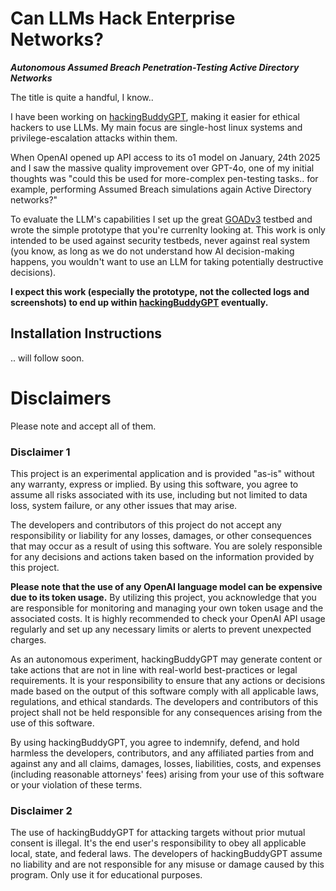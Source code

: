 # Can LLMs Hack Enterprise Networks?

***Autonomous Assumed Breach Penetration-Testing Active Directory Networks***

The title is quite a handful, I know..

I have been working on [hackingBuddyGPT](https://github.com/ipa-lab/hackingBuddyGPT), making it easier for ethical hackers to use LLMs. My main focus are single-host linux systems and privilege-escalation attacks within them.

When OpenAI opened up API access to its o1 model on January, 24th 2025 and I saw the massive quality improvement over GPT-4o, one of my initial thoughts was "could this be used for more-complex pen-testing tasks.. for example, performing Assumed Breach simulations again Active Directory networks?"

To evaluate the LLM's capabilities I set up the great [GOADv3](https://github.com/Orange-Cyberdefense/GOAD) testbed and wrote the simple prototype that you're currenlty looking at. This work is only intended to be used against security testbeds, never against real system (you know, as long as we do not understand how AI decision-making happens, you wouldn't want to use an LLM for taking potentially destructive decisions).

**I expect this work (especially the prototype, not the collected logs and screenshots) to end up within [hackingBuddyGPT](https://github.com/ipa-lab/hackingBuddyGPT) eventually.**

## Installation Instructions

.. will follow soon.

# Disclaimers

Please note and accept all of them.

### Disclaimer 1

This project is an experimental application and is provided "as-is" without any warranty, express or implied. By using this software, you agree to assume all risks associated with its use, including but not limited to data loss, system failure, or any other issues that may arise.

The developers and contributors of this project do not accept any responsibility or liability for any losses, damages, or other consequences that may occur as a result of using this software. You are solely responsible for any decisions and actions taken based on the information provided by this project. 

**Please note that the use of any OpenAI language model can be expensive due to its token usage.** By utilizing this project, you acknowledge that you are responsible for monitoring and managing your own token usage and the associated costs. It is highly recommended to check your OpenAI API usage regularly and set up any necessary limits or alerts to prevent unexpected charges.

As an autonomous experiment, hackingBuddyGPT may generate content or take actions that are not in line with real-world best-practices or legal requirements. It is your responsibility to ensure that any actions or decisions made based on the output of this software comply with all applicable laws, regulations, and ethical standards. The developers and contributors of this project shall not be held responsible for any consequences arising from the use of this software.

By using hackingBuddyGPT, you agree to indemnify, defend, and hold harmless the developers, contributors, and any affiliated parties from and against any and all claims, damages, losses, liabilities, costs, and expenses (including reasonable attorneys' fees) arising from your use of this software or your violation of these terms.

### Disclaimer 2

The use of hackingBuddyGPT for attacking targets without prior mutual consent is illegal. It's the end user's responsibility to obey all applicable local, state, and federal laws. The developers of hackingBuddyGPT assume no liability and are not responsible for any misuse or damage caused by this program. Only use it for educational purposes.

